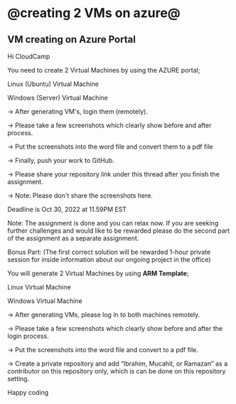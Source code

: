 # @creating 2 VMs on azure@
## VM creating on Azure Portal

 
Hi CloudCamp

You need to create 2 Virtual Machines by using the AZURE portal;
	
Linux (Ubuntu) Virtual Machine
	
Windows (Server) Virtual Machine


-> After generating VM's, login them (remotely). 

-> Please take a few screenshots which clearly show before and after process.

-> Put the screenshots into the word file and convert them to a pdf file

-> Finally, push your work to GitHub.

-> Please share your repository link under this thread after you finish the assignment.

-> Note: Please don't share the screenshots here.

Deadline is Oct 30, 2022 at 11.59PM EST


Note: The assignment is done and you can relax now. If you are seeking further challenges and would like to be rewarded please do the second part of the assignment as a separate assignment.



Bonus Part: (The first correct solution will be rewarded 1-hour private session for inside information about our ongoing project in the office)

You will generate 2 Virtual Machines by using **ARM Template**;


	
Linux Virtual Machine
	
Windows Virtual Machine


-> After generating VMs, please log in to both machines remotely.

-> Please take a few screenshots which clearly show before and after the login process.

-> Put the screenshots into the word file and convert to a pdf file.

-> Create a private repository and add “Ibrahim, Mucahit, or Ramazan” as a contributor on this repository only, which is can be done on this repository setting.

Happy coding
